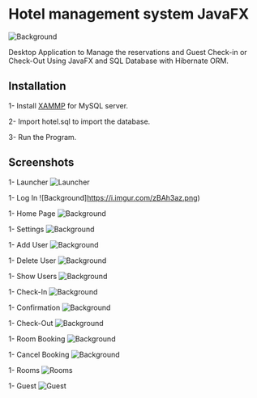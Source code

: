 # Hotel management system JavaFX

![Background](https://i.imgur.com/Fk7sfMT.jpg)

Desktop Application to Manage the reservations and Guest Check-in or Check-Out Using JavaFX and SQL Database with Hibernate ORM.

## Installation

1- Install  [XAMMP](https://www.apachefriends.org/index.html) for MySQL server.

2- Import hotel.sql to import the database.

3- Run the Program.



## Screenshots

1- Launcher
![Launcher](https://i.imgur.com/Fk7sfMT.jpg)

1- Log In
![Background]https://i.imgur.com/zBAh3az.png)

1- Home Page
![Background](https://i.imgur.com/fuKdULD.png)

1- Settings
![Background](https://i.imgur.com/0KEoCtJ.png)

1- Add User
![Background](https://i.imgur.com/xVpNJBH.png)

1- Delete User
![Background](https://i.imgur.com/H9yBAmJ.png)

1- Show Users
![Background](https://i.imgur.com/cjaQxpl.png)

1- Check-In
![Background](https://i.imgur.com/zdMH2UW.png)

1- Confirmation
![Background](https://i.imgur.com/yPqoyTb.png)

1- Check-Out
![Background](https://i.imgur.com/cfLlQgb.png)

1- Room Booking
![Background](https://i.imgur.com/F2YisGh.png)

1- Cancel Booking
![Background](https://i.imgur.com/L8z7CPS.png)

1- Rooms
![Rooms](https://i.imgur.com/FmmeefD.png)

1- Guest
![Guest](https://i.imgur.com/OZlb13s.png)
